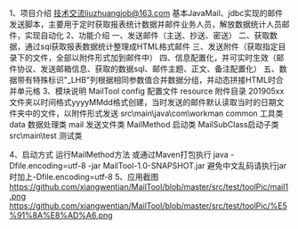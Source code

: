 1、项目介绍
技术交流liuzhuangjob@163.com
基本JavaMail、jdbc实现的邮件发送脚本，主要用于定时获取报表统计数据并邮件业务人员，解放数据统计人员邮件，实现自动化
2、功能介绍
一、发送邮件（主送、抄送、密送）
二、获取数据，通过sql获取报表数据统计整理成HTML格式邮件
三、发送附件（获取指定目录下的文件，全部以附件形式加到邮件中）
四、信息配置化，并可实时生效（邮件协议、发送邮箱信息、获取的数据sql、邮件主题、正文、备注配置化）
五、数据带有特殊标识"_LHB"列根据相同参数值合并数据分组，并动态拼接HTML时合并单元格
3、模块说明
MailTool
	config 配置文件
	resource 附件目录
		201905xx 文件夹以时间格式yyyyMMdd格式创建，当时发送的邮件默认读取当时的日期文件夹中的文件，以附件形式发送
	src\main\java\com\workman
		common 工具类
		data 数据处理类
		mail 发送文件类
		MailMethod 启动类
		MailSubClass启动子类
	src\main\test 测试类
	
4、启动方式
运行MailMethod方法
或通过Maven打包执行 java -Dfile.encoding=utf-8 -jar MailTool-1.0-SNAPSHOT.jar
避免中文乱码请执行jar时加上-Dfile.encoding=utf-8
5、应用截图
https://github.com/xiangwentian/MailTool/blob/master/src/test/toolPic/mail1.png
https://github.com/xiangwentian/MailTool/blob/master/src/test/toolPic/%E5%91%8A%E8%AD%A6.png
